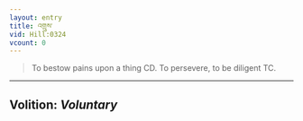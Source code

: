 ```yaml
---
layout: entry
title: འགྲུས་
vid: Hill:0324
vcount: 0
---
```

> To bestow pains upon a thing CD\. To persevere, to be diligent TC\.

---
Volition: _Voluntary_
---

